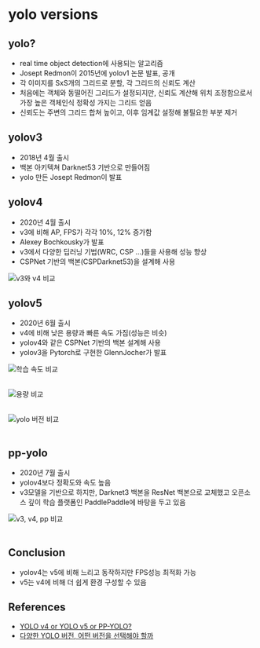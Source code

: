 yolo versions
===
## yolo?
- real time object detection에 사용되는 알고리즘  
- Josept Redmon이 2015년에 yolov1 논문 발표, 공개  
- 각 이미지를 SxS개의 그리드로 분할, 각 그리드의 신뢰도 계산  
- 처음에는 객체와 동떨어진 그리드가 설정되지만, 신뢰도 계산해 위치 조정함으로서 가장 높은 객체인식 정확성 가지는 그리드 얻음  
- 신뢰도는 주변의 그리드 합쳐 높이고, 이후 임계값 설정해 불필요한 부분 제거  

## yolov3
- 2018년 4월 출시  
- 백본 아키텍쳐 Darknet53 기반으로 만들어짐  
- yolo 만든 Josept Redmon이 발표  

## yolov4  
- 2020년 4월 출시  
- v3에 비해 AP, FPS가 각각 10%, 12% 증가함  
- Alexey Bochkousky가 발표  
- v3에서 다양한 딥러닝 기법(WRC, CSP ...)들을 사용해 성능 향상  
- CSPNet 기반의 백본(CSPDarknet53)을 설계해 사용  

![v3와 v4 비교](https://img1.daumcdn.net/thumb/R1280x0/?scode=mtistory2&fname=https%3A%2F%2Fblog.kakaocdn.net%2Fdn%2Flu8Wg%2FbtqIWQ2Hs1P%2FXnM8Xfj0tuKiSkqtKfm1P1%2Fimg.png)  

## yolov5
- 2020년 6월 출시  
- v4에 비해 낮은 용량과 빠른 속도 가짐(성능은 비슷)  
- yolov4와 같은 CSPNet 기반의 백본 설계해 사용  
- yolov3을 Pytorch로 구현한 GlennJocher가 발표  

![학습 속도 비교](https://img1.daumcdn.net/thumb/R1280x0/?scode=mtistory2&fname=https%3A%2F%2Fblog.kakaocdn.net%2Fdn%2FcxMtKw%2FbtqITtme1vk%2FKmwQtGNOB8c7kqyiIpDREk%2Fimg.png)  
<br>

![용량 비교](https://img1.daumcdn.net/thumb/R1280x0/?scode=mtistory2&fname=https%3A%2F%2Fblog.kakaocdn.net%2Fdn%2Fbk8Lc6%2FbtqIWRtIGUT%2Few7zyO6vcIGWaz9Pz3NQkK%2Fimg.png)  
<br>

![yolo 버전 비교](https://img1.daumcdn.net/thumb/R1280x0/?scode=mtistory2&fname=https%3A%2F%2Fblog.kakaocdn.net%2Fdn%2FHgR35%2Fbtq6RNfukFf%2Ftbar7aaWQKbvE8EEkCevK1%2Fimg.png)  
<br>

## pp-yolo
- 2020년 7월 출시  
- yolov4보다 정확도와 속도 높음  
- v3모델을 기반으로 하지만, Darknet3 백본을 ResNet 백본으로 교체했고 오픈소스 깊이 학습 플랫폼인 PaddlePaddle에 바탕을 두고 있음  

![v3, v4, pp 비교](https://img1.daumcdn.net/thumb/R1280x0/?scode=mtistory2&fname=https%3A%2F%2Fblog.kakaocdn.net%2Fdn%2FbOLNxE%2FbtqIXfnoEUS%2F34IIqhELYmn0WMPmEbE2S1%2Fimg.png)  
<br>

## Conclusion
- yolov4는 v5에 비해 느리고 동작하지만 FPS성능 최적화 가능  
- v5는 v4에 비해 더 쉽게 환경 구성할 수 있음  
  

## References
- [YOLO v4 or YOLO v5 or PP-YOLO?](https://towardsdatascience.com/yolo-v4-or-yolo-v5-or-pp-yolo-dad8e40f7109)  
- [다양한 YOLO 버전, 어떤 버전을 선택해야 할까](https://yong0810.tistory.com/30#:~:text=YOLOv4%EB%8A%94%20v5%EC%97%90%20%EB%B9%84%ED%95%B4,%EC%88%98%20%EC%9E%88%EB%8B%A4%EB%8A%94%20%ED%8A%B9%EC%A7%95%EC%9D%B4%20%EC%9E%88%EB%8B%A4.&text=%EC%8B%A4%EC%9A%A9%EC%A0%81%EC%9D%B8%20%EC%B8%A1%EB%A9%B4%EC%97%90%EC%84%9C%20%EB%B9%A0%EB%A5%B4%EA%B2%8C%20%EA%B5%AC%ED%98%84,%EB%8D%94%20%EC%A2%8B%EC%9D%84%20%EA%B2%83%EC%9D%B4%EB%9D%BC%EA%B3%A0%20%EC%83%9D%EA%B0%81%ED%95%9C%EB%8B%A4.)  
